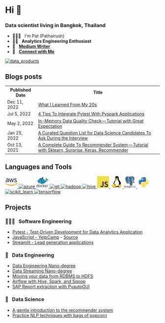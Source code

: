 <h1 align="left">Hi 👋</h1>
<h3 align="left">Data scientist living in Bangkok, Thailand</h3>

- 🙋🏻‍♂️ &nbsp; I'm Pat (Pathairush)
- 🏃🏻 &nbsp; **Analytics Engineering Enthusiast**
- 📝 &nbsp; **[Medium Writer](https://padpathairush.medium.com/)**
- 🤝 &nbsp; **[Connect with Me](https://linkedin.com/in/pathairush)**

<p align="left"> <a href="https://twitter.com/data_products" target="blank"><img src="https://img.shields.io/twitter/follow/data_products?logo=twitter&style=for-the-badge" alt="data_products" /></a> </p>

## Blogs posts
<table>
  <tr><th>Published Date</th><th>Title</th></tr>
<!-- BLOG-POST-LIST:START --><tr><td>Dec 11, 2022</td><td><a href='https://padpathairush.medium.com/what-i-learned-from-my-20s-893e7ec9810b?source=rss-453670a3845f------2'>What I Learned From My 20s</a></td></tr><tr><td>Jul 5, 2022</td><td><a href='https://levelup.gitconnected.com/4-tips-to-integrate-pytest-with-pyspark-applications-5a18835a6d3e?source=rss-453670a3845f------2'>4 Tips To Integrate Pytest With Pyspark Applications</a></td></tr><tr><td>May 2, 2022</td><td><a href='https://towardsdatascience.com/in-memory-data-quality-check-tutorial-with-great-expectation-54913b1c37fa?source=rss-453670a3845f------2'>In-Memory Data Quality Check — Tutorial with Great Expectation</a></td></tr><tr><td>Jan 25, 2022</td><td><a href='https://towardsdatascience.com/a-curated-question-list-for-data-science-candidates-to-ask-during-the-interview-8f6b16af215?source=rss-453670a3845f------2'>A Curated Question List for Data Science Candidates To Ask During the Interview</a></td></tr><tr><td>Oct 13, 2021</td><td><a href='https://towardsdatascience.com/a-complete-guide-to-recommender-system-tutorial-with-sklearn-surprise-keras-recommender-5e52e8ceace1?source=rss-453670a3845f------2'>A Complete Guide To Recommender System — Tutorial with Sklearn, Surprise, Keras, Recommender</a></td></tr><!-- BLOG-POST-LIST:END -->
</table>

<h2 align="left">Languages and Tools</h2>
<p align="left"> <a href="https://aws.amazon.com" target="_blank"> <img src="https://raw.githubusercontent.com/devicons/devicon/master/icons/amazonwebservices/amazonwebservices-original-wordmark.svg" alt="aws" width="40" height="40"/> </a> <a href="https://azure.microsoft.com/en-in/" target="_blank"> <img src="https://www.vectorlogo.zone/logos/microsoft_azure/microsoft_azure-icon.svg" alt="azure" width="40" height="40"/> </a> <a href="https://www.docker.com/" target="_blank"> <img src="https://raw.githubusercontent.com/devicons/devicon/master/icons/docker/docker-original-wordmark.svg" alt="docker" width="40" height="40"/> </a> <a href="https://git-scm.com/" target="_blank"> <img src="https://www.vectorlogo.zone/logos/git-scm/git-scm-icon.svg" alt="git" width="40" height="40"/> </a> <a href="https://hadoop.apache.org/" target="_blank"> <img src="https://www.vectorlogo.zone/logos/apache_hadoop/apache_hadoop-icon.svg" alt="hadoop" width="40" height="40"/> </a> <a href="https://hive.apache.org/" target="_blank"> <img src="https://www.vectorlogo.zone/logos/apache_hive/apache_hive-icon.svg" alt="hive" width="40" height="40"/> </a> <a href="https://developer.mozilla.org/en-US/docs/Web/JavaScript" target="_blank"> <img src="https://raw.githubusercontent.com/devicons/devicon/master/icons/javascript/javascript-original.svg" alt="javascript" width="40" height="40"/> </a> <a href="https://www.linux.org/" target="_blank"> <img src="https://raw.githubusercontent.com/devicons/devicon/master/icons/linux/linux-original.svg" alt="linux" width="40" height="40"/> </a> <a href="https://www.postgresql.org" target="_blank"> <img src="https://raw.githubusercontent.com/devicons/devicon/master/icons/postgresql/postgresql-original-wordmark.svg" alt="postgresql" width="40" height="40"/> </a> <a href="https://www.python.org" target="_blank"> <img src="https://raw.githubusercontent.com/devicons/devicon/master/icons/python/python-original.svg" alt="python" width="40" height="40"/> </a> <a href="https://scikit-learn.org/" target="_blank"> <img src="https://upload.wikimedia.org/wikipedia/commons/0/05/Scikit_learn_logo_small.svg" alt="scikit_learn" width="40" height="40"/> </a> <a href="https://www.tensorflow.org" target="_blank"> <img src="https://www.vectorlogo.zone/logos/tensorflow/tensorflow-icon.svg" alt="tensorflow" width="40" height="40"/> </a> </p>

## Projects

### 🏄🏻‍♂️ &nbsp; Software Engineering

- [Pytest - Test-Driven Development for Data Analytics Application](https://github.com/Pathairush/test_driven_data_analysis)
- [JavaScript - YelpCamp](https://yelpcamp-ps.herokuapp.com/) - [Source](https://github.com/Pathairush/yelp_camp)
- [Streamlit - Lead generation applications](https://github.com/Pathairush/lead_generation_apps)

### 🔩 &nbsp; Data Engineering

- [Data Engineering Nano-degree](https://github.com/Pathairush/data_engineering_nanodegree)
- [Data Streaming Nano-degree](https://github.com/Pathairush/data_streaming_nanodegree)
- [Moving your data from RDBMS to HDFS](https://github.com/Pathairush/rdbms_to_hdfs_data_pipeline)
- [Airflow with Hive, Spark, and Sqoop](https://github.com/Pathairush/airflow_hive_spark_sqoop)
- [SAP Report extraction with PyautoGUI](https://github.com/Pathairush/automate_with_pyautogui)

### 🧪 &nbsp; Data Science

- [A gentle introduction to the recommender system](https://github.com/Pathairush/recommender_system)
- [Practice NLP techniques with bags of popcorn](https://github.com/Pathairush/learn_nlp_with_bags_of_popcorn)